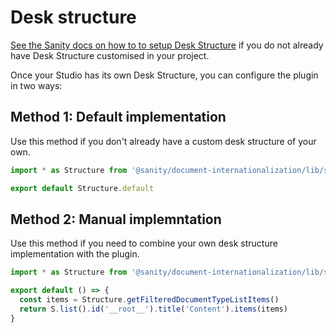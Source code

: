# Desk structure

[See the Sanity docs on how to to setup Desk Structure](https://www.sanity.io/guides/getting-started-with-structure-builder) if you do not already have Desk Structure customised in your project.

Once your Studio has its own Desk Structure, you can configure the plugin in two ways:

## Method 1: Default implementation

Use this method if you don't already have a custom desk structure of your own.

```js
import * as Structure from '@sanity/document-internationalization/lib/structure'

export default Structure.default
```

## Method 2: Manual implemntation

Use this method if you need to combine your own desk structure implementation with the plugin.

```js
import * as Structure from '@sanity/document-internationalization/lib/structure'

export default () => {
  const items = Structure.getFilteredDocumentTypeListItems()
  return S.list().id('__root__').title('Content').items(items)
}
```
